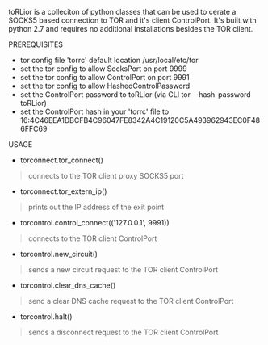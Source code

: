toRLior is a colleciton of python classes that can be used to cerate a SOCKS5 based connection to TOR and it's client ControlPort.
It's built with python 2.7 and requires no additional installations besides the TOR client.


PREREQUISITES
- tor config file 'torrc' default location /usr/local/etc/tor
- set the tor config to allow SocksPort on port 9999
- set the tor config to allow ControlPort on port 9991
- set the tor config to allow HashedControlPassword
- set the ControlPort password to toRLior (via CLI tor --hash-password toRLior)
- set the ControlPort hash in your 'torrc' file to 16:4C46EEA1DBCFB4C96047FE8342A4C19120C5A493962943EC0F486FFC69


USAGE
- torconnect.tor_connect()
>	connects to the TOR client proxy SOCKS5 port
- torconnect.tor_extern_ip()
>	prints out the IP address of the exit point


- torcontrol.control_connect(('127.0.0.1', 9991))
>	connects to the TOR client ControlPort
- torcontrol.new_circuit()
>	sends a new circuit request to the TOR client ControlPort
- torcontrol.clear_dns_cache()
>	send a clear DNS cache request to the TOR client ControlPort
- torcontrol.halt()
>	sends a disconnect request to the TOR client ControlPort

